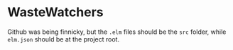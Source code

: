 # WasteWatchers
Github was being finnicky, but the `.elm` files should be the `src` folder, while `elm.json` should be at the project root.
